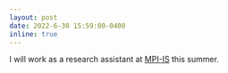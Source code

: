 ```yaml
---
layout: post
date: 2022-6-30 15:59:00-0400
inline: true
---
```


I will work as a research assistant at [MPI-IS](https://is.mpg.de/) this summer.